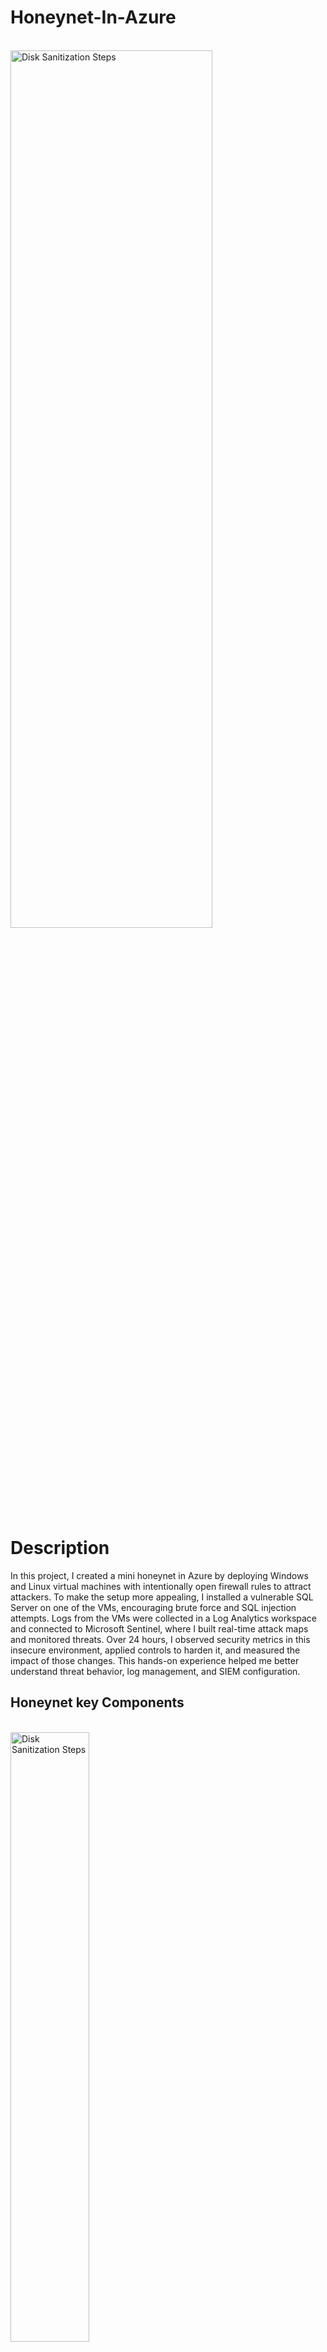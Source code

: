 # Honeynet-In-Azure
<br>
<img src="https://imgur.com/hbmU1lj.png"  height="60%" width="80%" alt="Disk Sanitization Steps"/>
</br>
<h1>Description</h1>
In this project, I created a mini honeynet in Azure by deploying Windows and Linux virtual machines with intentionally open firewall rules to attract attackers. To make the setup more appealing, I installed a vulnerable SQL Server on one of the VMs, encouraging brute force and SQL injection attempts. Logs from the VMs were collected in a Log Analytics workspace and connected to Microsoft Sentinel, where I built real-time attack maps and monitored threats. Over 24 hours, I observed security metrics in this insecure environment, applied controls to harden it, and measured the impact of those changes. This hands-on experience helped me better understand threat behavior, log management, and SIEM configuration.


<h2>Honeynet key Components</h2>
<br>
<img src="https://imgur.com/CDaTaLt.png"  height="50%" width="50%" alt="Disk Sanitization Steps"/>
</br>

- Azure Key Vault
- Azure Storage Account
- Log Analytics Workspace
- Microsoft Sentinel
- Network Security Group (NSG)
- Virtual Machines (2 windows, 1 linux)
- Virtual Network (VNet)



<h3>Conclusion</h3>
This project involved setting up a small honeynet in Microsoft Azure and connecting log sources to a Log Analytics workspace. Microsoft Sentinel was used to generate alerts and incidents from the logs. Metrics were recorded both before and after applying security controls. The results showed a significant drop in security events and incidents after implementing the controls, highlighting their effectiveness.

<h4></h4>
Also If the network resources were heavily used by more users, it’s likely that more security events and alerts would have been triggered within the 24 hours after the security controls were applied.
